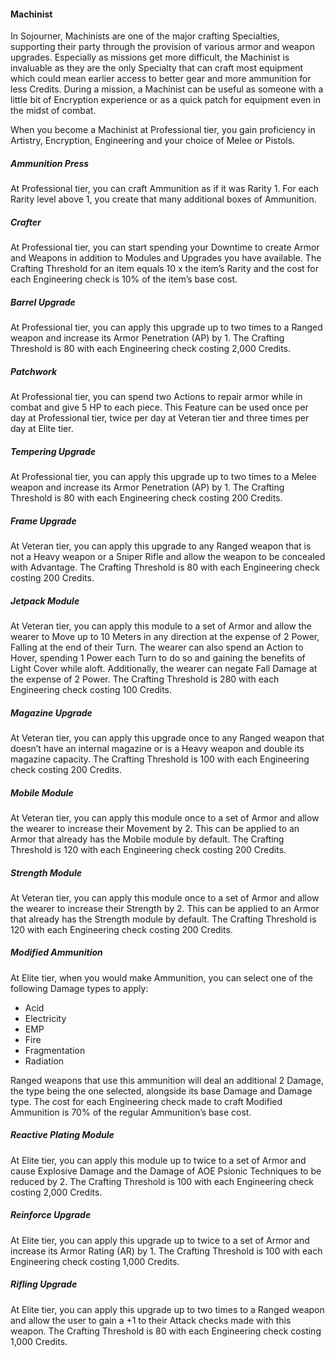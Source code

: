 #### Machinist

In Sojourner, Machinists are one of the major crafting Specialties, supporting their party through the provision of various armor and weapon upgrades. Especially as missions get more difficult, the Machinist is invaluable as they are the only Specialty that can craft most equipment which could mean earlier access to better gear and more ammunition for less Credits. During a mission, a Machinist can be useful as someone with a little bit of Encryption experience or as a quick patch for equipment even in the midst of combat.

When you become a Machinist at Professional tier, you gain proficiency in Artistry, Encryption, Engineering and your choice of Melee or Pistols.

##### **Ammunition Press**

At Professional tier, you can craft Ammunition as if it was Rarity 1. For each Rarity level above 1, you create that many additional boxes of Ammunition.

##### **Crafter**

At Professional tier, you can start spending your Downtime to create Armor and Weapons in addition to Modules and Upgrades you have available. The Crafting Threshold for an item equals 10 x the item’s Rarity and the cost for each Engineering check is 10% of the item’s base cost.

##### **Barrel Upgrade**

At Professional tier, you can apply this upgrade up to two times to a Ranged weapon and increase its Armor Penetration (AP) by 1. The Crafting Threshold is 80 with each Engineering check costing 2,000 Credits.

##### **Patchwork**

At Professional tier, you can spend two Actions to repair armor while in combat and give 5 HP to each piece. This Feature can be used once per day at Professional tier, twice per day at Veteran tier and three times per day at Elite tier.

##### **Tempering Upgrade**

At Professional tier, you can apply this upgrade up to two times to a Melee weapon and increase its Armor Penetration (AP) by 1. The Crafting Threshold is 80 with each Engineering check costing 200 Credits.

##### **Frame Upgrade**

At Veteran tier, you can apply this upgrade to any Ranged weapon that is not a Heavy weapon or a Sniper Rifle and allow the weapon to be concealed with Advantage. The Crafting Threshold is 80 with each Engineering check costing 200 Credits.

##### **Jetpack Module**

At Veteran tier, you can apply this module to a set of Armor and allow the wearer to Move up to 10 Meters in any direction at the expense of 2 Power, Falling at the end of their Turn. The wearer can also spend an Action to Hover, spending 1 Power each Turn to do so and gaining the benefits of Light Cover while aloft. Additionally, the wearer can negate Fall Damage at the expense of 2 Power. The Crafting Threshold is 280 with each Engineering check costing 100 Credits.

##### **Magazine Upgrade**

At Veteran tier, you can apply this upgrade once to any Ranged weapon that doesn’t have an internal magazine or is a Heavy weapon and double its magazine capacity. The Crafting Threshold is 100 with each Engineering check costing 200 Credits.

##### **Mobile Module**

At Veteran tier, you can apply this module once to a set of Armor and allow the wearer to increase their Movement by 2. This can be applied to an Armor that already has the Mobile module by default. The Crafting Threshold is 120 with each Engineering check costing 200 Credits.

##### **Strength Module**

At Veteran tier, you can apply this module once to a set of Armor and allow the wearer to increase their Strength by 2. This can be applied to an Armor that already has the Strength module by default. The Crafting Threshold is 120 with each Engineering check costing 200 Credits.

##### **Modified Ammunition**

At Elite tier, when you would make Ammunition, you can select one of the following Damage types to apply:

- Acid
- Electricity
- EMP
- Fire
- Fragmentation
- Radiation

Ranged weapons that use this ammunition will deal an additional 2 Damage, the type being the one selected, alongside its base Damage and Damage type. The cost for each Engineering check made to craft Modified Ammunition is 70% of the regular Ammunition’s base cost.

##### **Reactive Plating Module**

At Elite tier, you can apply this module up to twice to a set of Armor and cause Explosive Damage and the Damage of AOE Psionic Techniques to be reduced by 2. The Crafting Threshold is 100 with each Engineering check costing 2,000 Credits.

##### **Reinforce Upgrade**

At Elite tier, you can apply this upgrade up to twice to a set of Armor and increase its Armor Rating (AR) by 1. The Crafting Threshold is 100 with each Engineering check costing 1,000 Credits.

##### **Rifling Upgrade**

At Elite tier, you can apply this upgrade up to two times to a Ranged weapon and allow the user to gain a +1 to their Attack checks made with this weapon. The Crafting Threshold is 80 with each Engineering check costing 1,000 Credits.